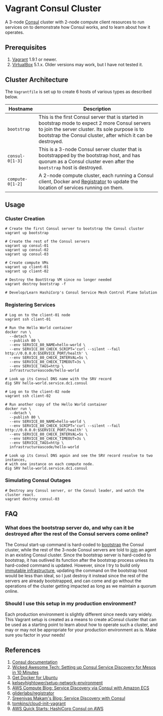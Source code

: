 # Vagrant Consul Cluster

A 3-node [Consul][a01] cluster with 2-node compute client resources to run services on to demonstrate how Consul works, and to learn about how it operates.

## Prerequisites

1. [Vagrant][a13] 1.9.1 or newer.
1. [VirtualBox][a14] 5.1.x.  Older versions may work, but I have not tested it.

## Cluster Architecture

The `Vagrantfile` is set up to create 6 hosts of various types as described below.

| Hostname | Description |
|----------|-------------|
| `bootstrap` | This is the first Consul server that is started in bootstrap mode to expect 2 more Consul servers to join the server cluster.  Its sole purpose is to bootstrap the Consul cluster, after which it can be destroyed. |
| `consul-0[1-3]` | This is a 3-node Consul server cluster that is bootstrapped by the bootstrap host, and has quorum as a Consul cluster even after the `bootstrap` host is destroyed. |
| `compute-0[1-2]` | A 2-node compute cluster, each running a Consul client, Docker and [Registrator][a06] to update the location of services running on them. |


## Usage

### Cluster Creation

```
# Create the first Consul server to bootstrap the Consul cluster
vagrant up bootstrap

# Create the rest of the Consul servers
vagrant up consul-01
vagrant up consul-02
vagrant up consul-03

# Create compute VMs
vagrant up client-01
vagrant up client-02

# Destroy the BootStrap VM since no longer needed
vagrant destroy bootstrap -f

# Develop/Learn HashiCorp's Consul Service Mesh Control Plane Solution
```

### Registering Services

```
# Log on to the client-01 node
vagrant ssh client-01

# Run the Hello World container
docker run \
  --detach \
  --publish 80 \
  --env SERVICE_80_NAME=hello-world \
  --env SERVICE_80_CHECK_SCRIPT='curl --silent --fail http://0.0.0.0:$SERVICE_PORT/health' \
  --env SERVICE_80_CHECK_INTERVAL=5s \
  --env SERVICE_80_CHECK_TIMEOUT=3s \
  --env SERVICE_TAGS=http \
  infrastructureascode/hello-world

# Look up its Consul DNS name with the SRV record
dig SRV hello-world.service.dc1.consul

# Log on to the client-02 node
vagrant ssh client-02

# Run another copy of the Hello World container
docker run \
  --detach \
  --publish 80 \
  --env SERVICE_80_NAME=hello-world \
  --env SERVICE_80_CHECK_SCRIPT='curl --silent --fail http://0.0.0.0:$SERVICE_PORT/health' \
  --env SERVICE_80_CHECK_INTERVAL=5s \
  --env SERVICE_80_CHECK_TIMEOUT=3s \
  --env SERVICE_TAGS=http \
  infrastructureascode/hello-world

# Look up its Consul DNS again and see the SRV record resolve to two instances,
# with one instance on each compute node.
dig SRV hello-world.service.dc1.consul
```

### Simulating Consul Outages

```
# Destroy any Consul server, or the Consul leader, and watch the cluster react.
vagrant destroy consul-03
```

## FAQ

### What does the bootstrap server do, and why can it be destroyed after the rest of the Consul servers come online?

The Consul start-up command is hard-coded to [bootstrap][a08] the Consul cluster, while the rest of the 3-node Consul servers are told to [join][a09] an agent in an existing Consul cluster.  Since the bootstrap server is hard-coded to bootstrap, it has outlived its function after the bootstrap process unless its hard-coded command is updated.  However, since I try to build only [immutable infrastructure][a10], updating the command on the bootstrap host would be less than ideal, so I just destroy it instead since the rest of the servers are already bootstrapped, and can come and go without the operations of the cluster getting impacted as long as we maintain a quorum online.

### Should I use this setup in my production environment?

Each production environment is slightly different since needs vary widely.  This Vagrant setup is created as a means to create aConsul cluster that can be used as a starting point to learn about how to operate such a cluster, and may or may not be appropriate for your production environment as is.  Make sure you factor in your needs!


## References

1. [Consul documentation][a01]
1. [Wicked Awesome Tech: Setting up Consul Service Discovery for Mesos in 10 Minutes][a02]
1. [Get Docker for Ubuntu][a03]
1. [kelseyhightower/setup-network-environment][a04]
1. [AWS Compute Blog: Service Discovery via Consul with Amazon ECS][a05]
1. [gliderlabs/registrator][a06]
1. [Sreenivas Makam's Blog: Service Discovery with Consul][a07]
1. [tomkins/cloud-init-vagrant][a15]
1. [AWS Quick Starts: HashiCorp Consul on AWS][a16]

[a01]: https://www.consul.io/
[a02]: http://www.wickedawesometech.us/2016/04/setting-up-consul-service-discovery-in.html
[a03]: https://docs.docker.com/engine/installation/linux/ubuntu/
[a04]: https://github.com/kelseyhightower/setup-network-environment
[a05]: https://aws.amazon.com/blogs/compute/service-discovery-via-consul-with-amazon-ecs/
[a06]: http://gliderlabs.com/registrator/latest/
[a07]: https://sreeninet.wordpress.com/2016/04/17/service-discovery-with-consul/
[a08]: https://www.consul.io/docs/guides/bootstrapping.html
[a09]: https://www.consul.io/docs/agent/options.html#_join
[a10]: https://www.oreilly.com/ideas/an-introduction-to-immutable-infrastructure
[a11]: https://cloudinit.readthedocs.io/en/latest/
[a12]: https://brew.sh/
[a13]: https://www.vagrantup.com/
[a14]: https://www.virtualbox.org/
[a15]: https://github.com/tomkins/cloud-init-vagrant
[a16]: https://aws.amazon.com/quickstart/architecture/consul/